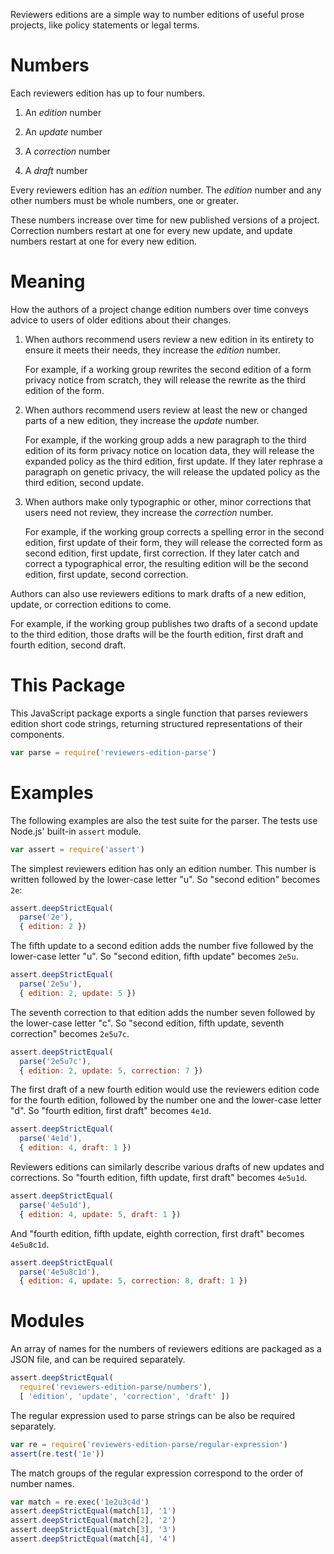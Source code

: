 Reviewers editions are a simple way to number editions of useful prose
projects, like policy statements or legal terms.

# Numbers

Each reviewers edition has up to four numbers.

1. An _edition_ number

2. An _update_ number

3. A _correction_ number

4. A _draft_ number

Every reviewers edition has an _edition_ number. The _edition_ number
and any other numbers must be whole numbers, one or greater.

These numbers increase over time for new published versions of a
project. Correction numbers restart at one for every new update, and
update numbers restart at one for every new edition.

# Meaning

How the authors of a project change edition numbers over time conveys
advice to users of older editions about their changes.

1. When authors recommend users review a new edition in its entirety to
   ensure it meets their needs, they increase the _edition_ number.

   For example, if a working group rewrites the second edition of a form
   privacy notice from scratch, they will release the rewrite as the
   third edition of the form.

2. When authors recommend users review at least the new or changed parts
   of a new edition, they increase the _update_ number.

   For example, if the working group adds a new paragraph to the third
   edition of its form privacy notice on location data, they will
   release the expanded policy as the third edition, first update. If
   they later rephrase a paragraph on genetic privacy, the will release
   the updated policy as the third edition, second update.

4. When authors make only typographic or other, minor corrections that
   users need not review, they increase the _correction_ number.

   For example, if the working group corrects a spelling error in the
   second edition, first update of their form, they will release the
   corrected form as second edition, first update, first correction. If
   they later catch and correct a typographical error, the resulting
   edition will be the second edition, first update, second correction.

Authors can also use reviewers editions to mark drafts of a new edition,
update, or correction editions to come.

For example, if the working group publishes two drafts of a second
update to the third edition, those drafts will be the fourth edition,
first draft and fourth edition, second draft.

# This Package

This JavaScript package exports a single function that parses reviewers
edition short code strings, returning structured representations of
their components.

```javascript
var parse = require('reviewers-edition-parse')
```

# Examples

The following examples are also the test suite for the parser. The tests
use Node.js' built-in `assert` module.

```javascript
var assert = require('assert')
```

The simplest reviewers edition has only an edition number. This number
is written followed by the lower-case letter "u". So "second edition"
becomes `2e`:

```javascript
assert.deepStrictEqual(
  parse('2e'),
  { edition: 2 })
```

The fifth update to a second edition adds the number five followed by
the lower-case letter "u". So "second edition, fifth update" becomes
`2e5u`.

```javascript
assert.deepStrictEqual(
  parse('2e5u'),
  { edition: 2, update: 5 })
```

The seventh correction to that edition adds the number seven followed
by the lower-case letter "c". So "second edition, fifth update, seventh
correction" becomes `2e5u7c`.

```javascript
assert.deepStrictEqual(
  parse('2e5u7c'),
  { edition: 2, update: 5, correction: 7 })
```

The first draft of a new fourth edition would use the reviewers edition
code for the fourth edition, followed by the number one and the
lower-case letter "d". So "fourth edition, first draft" becomes `4e1d`.

```javascript
assert.deepStrictEqual(
  parse('4e1d'),
  { edition: 4, draft: 1 })
```

Reviewers editions can similarly describe various drafts of new updates
and corrections. So "fourth edition, fifth update, first draft" becomes
`4e5u1d`.

```javascript
assert.deepStrictEqual(
  parse('4e5u1d'),
  { edition: 4, update: 5, draft: 1 })
```

And "fourth edition, fifth update, eighth correction, first draft"
becomes `4e5u8c1d`.

```javascript
assert.deepStrictEqual(
  parse('4e5u8c1d'),
  { edition: 4, update: 5, correction: 8, draft: 1 })
```

# Modules

An array of names for the numbers of reviewers editions are packaged as a JSON file, and can be required separately.

```javascript
assert.deepStrictEqual(
  require('reviewers-edition-parse/numbers'),
  [ 'edition', 'update', 'correction', 'draft' ])
```

The regular expression used to parse strings can be also be required separately.

```javascript
var re = require('reviewers-edition-parse/regular-expression')
assert(re.test('1e'))
```

The match groups of the regular expression correspond to the order of number names.

```javascript
var match = re.exec('1e2u3c4d')
assert.deepStrictEqual(match[1], '1')
assert.deepStrictEqual(match[2], '2')
assert.deepStrictEqual(match[3], '3')
assert.deepStrictEqual(match[4], '4')
```
